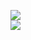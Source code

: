 [![](https://img.shields.io/badge/Made%20With-Github%20Spray-lightgrey.svg?style=for-the-badge&logo=github)](https://github.com/Annihil/github-spray#12071)  
[![](https://i.imgur.com/2DrTn0Z.gif)](https://github.com/Annihil/github-spray)